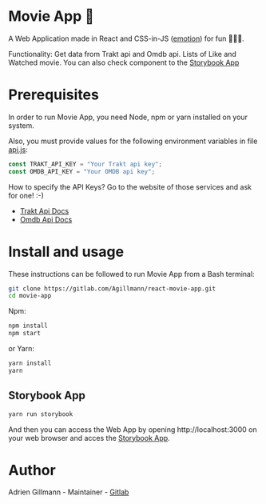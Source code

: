 # Movie App 🎥

A Web Application made in React and CSS-in-JS  ([emotion](https://github.com/emotion-js/emotion)) for fun 🍿🍿🍿.

Functionality: Get data from Trakt api and Omdb api. Lists of Like and Watched movie. You can also check component to the [Storybook App](https://github.com/storybooks/storybook)

# Prerequisites

In order to run Movie App, you need Node, npm or yarn installed on your system.

Also, you must provide values for the following environment variables in file [api.js](./src/helpers/api.js):

```javascript
const TRAKT_API_KEY = "Your Trakt api key";
const OMDB_API_KEY = "Your OMDB api key";
```

How to specify the API Keys? Go to the website of those services and ask for one! :-)

- [Trakt Api Docs](https://trakt.docs.apiary.io/#)
- [Omdb Api Docs](http://www.omdbapi.com/)

# Install and usage

These instructions can be followed to run Movie App from a Bash terminal:

``` bash
git clone https://gitlab.com/Agillmann/react-movie-app.git
cd movie-app
```

Npm:

```bash
npm install
npm start
```

or Yarn:

```bash
yarn install
yarn
```

## Storybook App

``` bash
yarn run storybook
```

And then you can access the Web App by opening http://localhost:3000 on your web browser and acces the [Storybook App](http://localhost:9009).

# Author

Adrien Gillmann - Maintainer - [Gitlab](https://gitlab.com/Agillmann/)